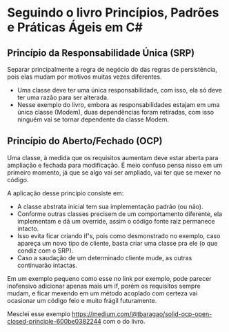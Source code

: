 # Seguindo o livro Princípios, Padrões e Práticas Ágeis em C#

## Princípio da Responsabilidade Única (SRP)
Separar principalmente a regra de negócio do das regras de persistência, pois elas mudam por motivos muitas vezes diferentes.

* Uma classe deve ter uma única responsabilidade, com isso, ela só deve ter uma razão para ser alterada.
* Nesse exemplo do livro, embora as responsabilidades estajam em uma única classe (Modem), duas dependências foram retiradas, com isso ninguém vai se tornar dependente da classe Modem.

## Princípio do Aberto/Fechado (OCP)
Uma classe, à medida que os requisitos aumentam deve estar aberta para ampliação e fechada para modificação. É meio confuso pensa nisso em um primeiro momento, já que se algo vai ser ampliado, vai ter que se mexer no código.

A aplicação desse princípio consiste em:
* A classe abstrata inicial tem sua implementação padrão (ou não).
* Conforme outras classes precisem de um comportamento diferente, ela implementam e dá um override, assim o código fonte raiz permanece intacto.
* Isso evita ficar criando if's, pois como desmonstrado no exemplo, caso apareça um novo tipo de cliente, basta criar uma classe pra ele (o que condiz com o SRP).
* Caso a saudação de um determinado cliente mude, as outras continuarão intactas.

Em um exemplo pequeno como esse no link por exemplo, pode parecer inofensivo adicionar apenas mais um if, porém os requisitos sempre mudam, e ficar mexendo em um método acoplado com certeza vai ocasionar um código feio e muito frágil futuramente.

Mesclei esse exemplo https://medium.com/@tbaragao/solid-ocp-open-closed-principle-600be0382244 com o do livro.
